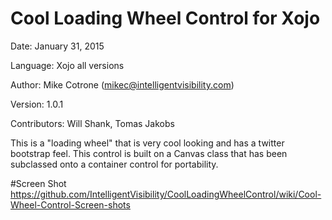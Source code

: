 # Cool Loading Wheel Control for Xojo
Date: January 31, 2015

Language: Xojo all versions

Author: Mike Cotrone (mikec@intelligentvisibility.com)

Version: 1.0.1

Contributors: Will Shank, Tomas Jakobs

This is a "loading wheel" that is very cool looking and has a twitter bootstrap feel. This control is built on a Canvas class that has been subclassed onto a container control for portability.

#Screen Shot
https://github.com/IntelligentVisibility/CoolLoadingWheelControl/wiki/Cool-Wheel-Control-Screen-shots

